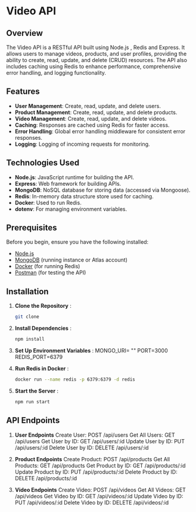 # Video API

## Overview

The Video API is a RESTful API built using Node.js , Redis and Express. It allows users to manage videos, products, and user profiles, providing the ability to create, read, update, and delete (CRUD) resources. The API also includes caching using Redis to enhance performance, comprehensive error handling, and logging functionality.

## Features

- **User Management**: Create, read, update, and delete users.
- **Product Management**: Create, read, update, and delete products.
- **Video Management**: Create, read, update, and delete videos.
- **Caching**: Responses are cached using Redis for faster access.
- **Error Handling**: Global error handling middleware for consistent error responses.
- **Logging**: Logging of incoming requests for monitoring.

## Technologies Used

- **Node.js**: JavaScript runtime for building the API.
- **Express**: Web framework for building APIs.
- **MongoDB**: NoSQL database for storing data (accessed via Mongoose).
- **Redis**: In-memory data structure store used for caching.
- **Docker**: Used to run Redis.
- **dotenv**: For managing environment variables.

## Prerequisites

Before you begin, ensure you have the following installed:

- [Node.js](https://nodejs.org/)
- [MongoDB](https://www.mongodb.com/) (running instance or Atlas account)
- [Docker](https://www.docker.com/) (for running Redis)
- [Postman](https://www.postman.com/) (for testing the API)

## Installation

1. **Clone the Repository** :

   ```bash
   git clone 


2. **Install Dependencies** :
    ```bash
    npm install


3. **Set Up Environment Variables** :
    MONGO_URI= ""
    PORT=3000
    REDIS_PORT=6379


4. **Run Redis in Docker** :
    ```bash 
    docker run --name redis -p 6379:6379 -d redis

5. **Start the Server** :
    ```bash 
    npm run start


## API Endpoints

1. **User Endpoints**
    Create User: POST /api/users
    Get All Users: GET /api/users
    Get User by ID: GET /api/users/:id
    Update User by ID: PUT /api/users/:id
    Delete User by ID: DELETE /api/users/:id

2. **Product Endpoints**
    Create Product: POST /api/products
    Get All Products: GET /api/products
    Get Product by ID: GET /api/products/:id
    Update Product by ID: PUT /api/products/:id
    Delete Product by ID: DELETE /api/products/:id

3. **Video Endpoints**
    Create Video: POST /api/videos
    Get All Videos: GET /api/videos
    Get Video by ID: GET /api/videos/:id
    Update Video by ID: PUT /api/videos/:id
    Delete Video by ID: DELETE /api/videos/:id
